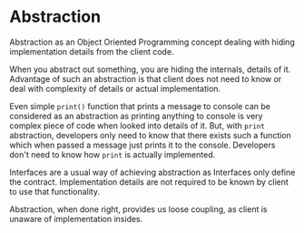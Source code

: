 # Abstraction
Abstraction as an Object Oriented Programming concept dealing with hiding implementation details from the client code.

When you abstract out something, you are hiding the internals, details of it.
Advantage of such an abstraction is that client does not need to know or deal with complexity of details or actual implementation.

Even simple `print()` function that prints a message to console can be considered as an abstraction as printing anything to console is very complex piece of code when looked into details of it.
But, with `print` abstraction, developers only need to know that there exists such a function which when passed a message just prints it to the console. 
Developers don't need to know how `print` is actually implemented.
 
Interfaces are a usual way of achieving abstraction as Interfaces only define the contract.
Implementation details are not required to be known by client to use that functionality.

Abstraction, when done right, provides us loose coupling, as client is unaware of implementation insides.

